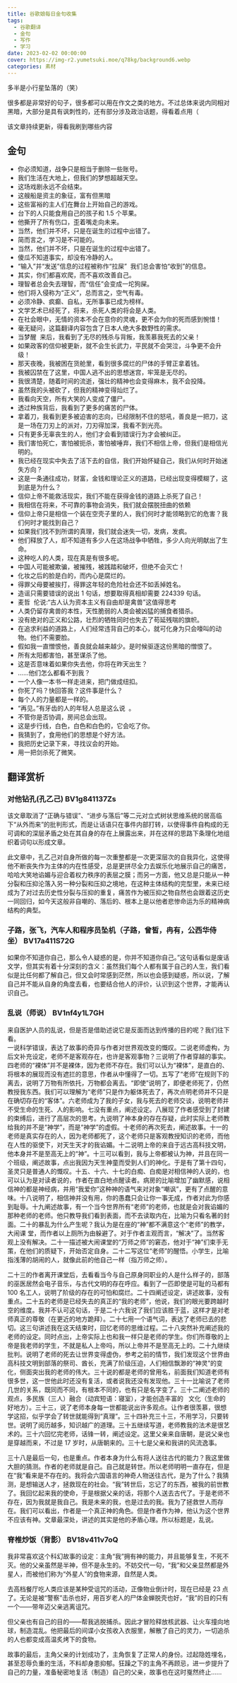```yaml
---
title: 谷歌娘每日金句收集
tags:
  - 谷歌翻译
  - 金句
  - 写作
  - 学习
date: 2023-02-02 00:00:00
cover: https://img-r2.yumetsuki.moe/q78kg/background6.webp
categories: 素材
---
```


多半是小行星坠落的（笑）

很多都是非常好的句子，很多都可以用在作文之类的地方。不过总体来说内同相对黑暗，大部分是具有讽刺性的，还有部分涉及政治话题，得看着点用（

该文章持续更新，得看我刷到哪些内容

## 金句

- 你必须知道，战争只是相当于删除一些账号。
- 我们生活在大地上，但我们的梦想超越天空。
- 这场戏剧永远不会结束。
- 这艘船是资主的象征，富有但黑暗
- 这些富裕的主人们在舞台上开始自己的游戏。
- 台下的人只能食用自己的孩子和 1.5 个苹果。
- 他撕开了所有伤口，歪着嘴走向未来。
- 当然，他们并不坏，只是在诞生的过程中出错了。
- 简而言之，学习是不可能的。
- 当然，他们并不坏，只是在诞生的过程中出错了。
- 傻瓜不知道事实，却没有冷静的人。
- “输入”并“发送”信息的过程被称作“拉屎”  我们总会害怕“收到”的信息。
- 其实，你们都喜欢爬，而不喜欢改善自己。
- 理智者总会失去理智，而“信任”会变成一坨狗屎。
- 他们将入侵称为“正义”，总而言之，空气有毒。
- 必须冷静、疯癫、自私，无所事事已成为榜样。​
- 文学艺术已经死了，将来，杀死人类的将会是人类。
- 在社会眼中，无情的资本不会在意你的灵魂，更不会为你的死而感到惋惜！
- 毫无疑问，这篇翻译内容包含了日本人绝大多数野性的需求。
- 当梦醒 ​ 来后，我看到了无尽的残杀与背叛，我羡慕我死去的父亲！
- 如果政客的信仰被更新，就不会生长武力，平民就不会哭泣，斗争更不会升级！
- 那天夜晚，我被困在货舱里，看到很多腐烂的尸体的手臂正拿着钱。
- 我被囚禁在了这里，中国人逃不出的思想迷宫，牢笼是无尽的。
- 我很清楚，随着时间的流逝，强壮的精神也会变得麻木，我不会投降。
- 虽然我的头被砍了，但我的精神变得灿烂了。
- 我看向天空，所有大笑的人变成了僵尸。​
- 透过种族背后，我看到了更多的痛苦的尸体。
- 拿着刀，我看到更多被迫害的志向，已经限制不住的怒吼，善良是一把刀，这是一场在刀刃上的派对，刀刃得加深，我看不到光亮。
- 只有更多无辜丧生的人，他们才会看到错误行为才会被纠正。
- 我们害怕死亡，害怕被扼杀，害怕被唾弃，我们不相信上帝，但我们是相信光明的。
- 我已经在现实中失去了活下去的自信，我们开始怀疑自己，我们从何时开始迷失方向？
- 这是一条通往成功，财富，金钱和理论正义的道路，已经出现变得模糊了，这到底是为什么？
- 信仰上帝不能救活现实，我们不能在获得金钱的道路上杀死了自己！
- 我相信在将来，不可靠的事物会消失，我们就会摆脱扭曲的依赖
- 信仰上帝只是相信一个装在空壳子里的人，我们何时才能领略到它的危害？我们何时才能找到自己？
- 如果我们找不到所谓的真理，我们就会迷失一切，发病，发疯。
- 他们释放了人，却不知道有多少人在这场战争中牺牲，多少人向光明献出了生命。
- 这种吃人的人类，现在真是有很多呢。
- 中国人可能被欺骗，被摧残，被践踏和破坏，但绝不会灭亡！
- 化妆之后的脸是白的，而内心是腐烂的。​
- 得罪父母要被挨打，得罪这年轻的危险社会还不如丢掉姓名。
- 造谣只需要错误的说出 1 句话，想要取得真相却需要 224339 句话。
- 麦哲 ​ 伦说:“古人认为资本主义有自由却是禽兽”这值得思考
- 人类仍留存禽兽的本性，天性脆弱的人类会被凶猛的捕食者猎杀。
- 没有绝对的正义和公路，壮烈的牺牲同时也失去了苟延残喘的旗帜。
- 在追求利益的道路上，人们经常违背自己的本心，就可化身为只会嚎叫的动物。他们不需要脸。
- 假如我一直憎恨他，善良就会越来越少。是时候驱逐这份黑暗的憎恨了。​
- 所有太阳都害怕，甚至谋杀了他。
- 这是否意味着如果你失去他，你将在昨天出生？
- ……他们怎么都看不到我？
- 一个人像一本书一样走进来，把门做成纽扣。
- 你死了吗？快回答我？这件事是什么？
- 每个人的力量都是一样的。
- “再见。”有牙齿的人的年轻人总是这么说  。
- 不管你是否协调，房间总会出现。
- 这是步行线，白色，白色和白色的，它会吃了你。
- 我猜到了，食用他们的思想是个好方法。
- 我把历史记录下来，寻找议会的开始。​
- 用一把剑杀死了微笑。

## 翻译赏析

### 对他钻孔(孔乙己) BV1g841137Zs

该文章取消了“正确与错误”、“进步与落后”等二元对立式树状思维系统的居高临下“从外而来”的批判形式，而是让话语只在事件内部打转，以使得事件自构成的无可调和的深层矛盾之处在其自身的存在上展露出来，并在这样的思路下条理化地组织着词句以形成文章。

此文章中，孔乙己对自身所做的每一次重整都是一次更深层次的自我异化，这使得他不断丧失作为主体的内在性感受，总是更拼尽全力去娱乐化地展示自己的痛苦，哈哈大笑地谄媚与迎合着权力秩序的表层之膜；而另一方面，他又总是只能从一种分裂和压抑沦落入另一种分裂和压抑之境地，在这种主体结构的完型里，未来已经成为了对过去历史性分裂与压抑的重复，痛苦作为被压抑之物自然也会跟着这历史一同回归，如今天这般非自嘲的、落后的、根本上是以他者悲惨命运为乐的精神病结构的典型。​

### 子路，张飞，汽车人和程序员坠机（子路，曾皙，冉有，公西华侍坐） BV17a411S72G

如果你不知道你自己，那么令人疑惑的是，你并不知道你自己。”这句话看似是废话文学，但其实有着十分深刻的含义：虽然我们每个人都有属于自己的人生，我们看似是比任何都了解自己，但又会时常感到茫然，所以也会感到疑惑，所以说，了解自己并不能从自身的角度去看，也要结合他人的评价，认识到这个世界，才能再认识自己。 ​

### 乱说（师说） BV1nf4y1L7GH

来自医护人员的乱说，但是否是借助述说它是反面而达到传播的目的呢？我们往下看。\
一说科学错误，表达了故事的奇异与作者对世界观改变的慨叹。二说老师虚构，为后文补充设定，老师不是客观存在，也许是客观事物？三说明了作者穿越的事实。四老师的“裸体”并不是裸体，因为老师不存在。我们可以认为“裸体”，是直白的、将根本的展现而没有遮拦的意思，作者从中懂得了一切。五写了“老师”在规则下的离去，说明了万物有所依托，万物都会离去。“即使”说明了，即便老师死了，仍然教授我东西。我们可以理解为“老师”只是作为躯体死去了，再次点明老师并不只是在确切存在的“客体”。六老师成为了我的子女，我与死去的老师交谈，说明老师并不受生命的生死、人的影响。七没有重点，阐述设定。八展现了作者感受到了封建的束缚后，进行了高层次的思考。九说明了神本身的存在存疑，此时实际上老师教给我的并不是“神学”，而是“神学”的虚假。十老师的再次死去，阐述故事。十一的老师是真实存在的人，因为老师都死了，这个老师只是客观教授知识的老师，而他在人性的驱使下，对天生天才的我谄媚。十二说明上帝的来自于远古高科技文明，他本身并不是至高无上的“神”。十三可以看到，我与上帝都被认为神，并且在同一个班级，阐述故事，点出我因为天生神童而受到人们的神化。于是有了第十四句，圣灵只是普通人的慨叹。十五、十六、十七的白痴、白痴是对相信神的人说的，也可以认为是对读者说的，作者在直白地点醒读者。病房的比喻增加了幽默感，说相信神的都是神经病，并用“我爱你”这种神的语气来对对象“嘲讽”，更有了点醒的意味。十八说明了，相信神并没有用，你的愚蠢只会让你一事无成，作者对此为你感到耻辱。十九阐述故事，有一个当今世界所有“老师”的老师，也就是会对我谄媚的那种老师的老师。他只教导我们看到表面，而不去读取内在，比喻为只看名著的封面。二十的暴乱为什么产生呢？我认为是在座的“神”都不满意这个“老师”的教学，​ 大闹课 ​ 堂，而作者以上厕所为由躲避了。对于作者主观而言，“解决”了。当然客观上没有解决。二十一描述被大闹课堂的“万师之师”的窘态，他对于“神”们束手无策，在他们的质疑下，开始否定自身。二十二写这位“老师”的醒悟。小学生，比喻指浅薄的胡闹的人，就像此前的他自己一样（指万师之师）。 ​

二十三的作者离开课堂后，去看看当今与自己原身同职业的人是什么样子的，部落的巫医居然会电子音乐，与古代文明的存在呼应。看到了一匹即使是可耻的马都有 100 名工人，说明了阶级的存在的可怕和腐烂。二十四阐述设定，讲述故事，没有重点。二十五的老师是已经失去的真正的“我的老师”，他说，我们的眼光要跨越时空的维度。我并不认可这句话，于是二十六我说了我们应该胜于蓝，这样才是对老师真正的尊敬（在更近的地方跪拜）。二十七用一个语气词，表达了老师已去的悲切。这三句讲述我在这天结束时，回忆老师的思维过程。二十八突然补充阐述我的老师的设定。同时点出，上帝实际上也和我一样只是老师的学生。你们所尊敬的上帝是我老师的学生，不就是私人上帝吗，所以上帝并不是至高无上的。二十九继续批判。说明了老师的死去让世界变得虚伪，参考之前的情节，我们发现这个世界由高科技文明到部落的祭司、酋长，充满了阶级压迫，人们相信飘渺的“神灵”的变化，侧面突出我的老师的伟大。三十说的都是老师的曾用名，前面我们知道老师有很多世，这一世他此时还没有复活，或者说我还没有发现他。三十一比喻说了老师几世的关系，既同而不同，有根本不同的，也有只是名字变了。三十二阐述老师的观点，多民族（三人）融合（动宾短语：寝室），才能创造丰富的   文化（生命的好地方）。三十三，说了老师本身每一世都能说出许多观点。让作者很羡慕，很想学这招，似乎学会了转世就能得到“真理”。三十四补充三十三，不用学习，只要转世。说明了阅历越多，知识越广的道理。三十五继续写道，老师教我的法术是很艺术的。三十六回忆完老师，话锋一转，阐述设定。这里父亲来自唐朝，是说父亲也是穿越而来，不过是 17 岁时，从唐朝来的。三十七是父亲和我讲的风流逸事。​

三十八是最后一句，也是重点。作者本身为什么有将人送往古代的能力？我这里做大胆的猜测。作者的老师就是自己。自己就是转世。所以老师明明一直存在，但是在“我”看来是不存在的。我将会六国语言的神奇人物送往古代，是为了什么？我猜测，是想输送人才，拯救现在的社会。“我”转世后，忘记了的东西，被我的前世教了。我回忆起来我的使命，于是根据父亲的话，将那个人送去古代了。于是老师不存在，因为我就是我自己。我是未来的我，也是过去的我。我为了拯救世人而存在。我们可以看出，作者是一个真正神的角色。但是作者作为神，他认为这个世界不应该有神。文章最深处，讲述的其实是他的矛盾心理。所以标题是，乱说。​

### 脊椎炒饭（背影） BV18v411v7oQ

我非常喜欢这个科幻故事的设定：主角“我”拥有神的能力，并且能够复生，​ 不死不 ​ 灭。他的父亲虽然是半神，但不是永生的。不妨交代一句，“我”和父亲显然都是外星人，而被他们称为“外星人”的食物来源，自然是人类。

去高档餐厅吃人类应该是某种受诅咒的活动，正像物业倒计时，现在已经是 23 点了。无论是被“警察”击杀也好，用百岁老人的尸体金蝉脱壳也好，“我”的目的只有一个——带年迈父亲逃离诅咒。

但父亲也有自己的目的——帮我逃脱捕杀。因此才冒险释放核武器、让火车撞向地球，制造混乱。他把最后的间谍小女孩收入衣服里，解散了自己的灵力，一切追杀的人也都变成高温炙烤下的食物。

故事的最后，主角父亲的计划成功了，主角恢复了正常人的身份。过起隐姓埋名，甚至忍辱负重的生活，不料却身患抑郁。狂躁之下的主角不再顾忌，进一步提升了自己的力量，准备秘密地复活（制造）自己的父亲，故事也在这时戛然终止…… ​
